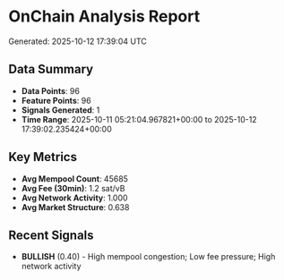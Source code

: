# OnChain Analysis Report
Generated: 2025-10-12 17:39:04 UTC

## Data Summary
- **Data Points**: 96
- **Feature Points**: 96
- **Signals Generated**: 1
- **Time Range**: 2025-10-11 05:21:04.967821+00:00 to 2025-10-12 17:39:02.235424+00:00

## Key Metrics
- **Avg Mempool Count**: 45685
- **Avg Fee (30min)**: 1.2 sat/vB
- **Avg Network Activity**: 1.000
- **Avg Market Structure**: 0.638

## Recent Signals
- **BULLISH** (0.40) - High mempool congestion; Low fee pressure; High network activity
